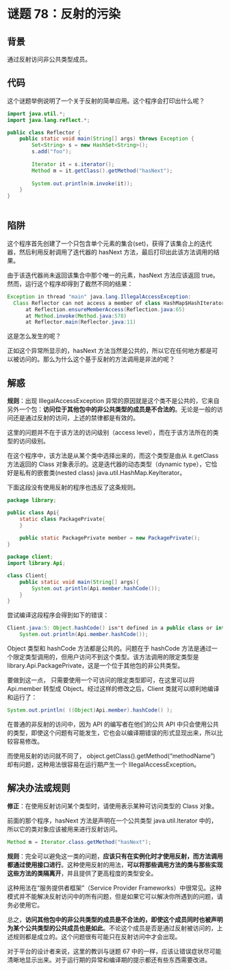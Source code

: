 # 谜题 78：反射的污染 

## 背景

通过反射访问非公共类型成员。

## 代码

这个谜题举例说明了一个关于反射的简单应用。这个程序会打印出什么呢？

```java
import java.util.*;
import java.lang.reflect.*;

public class Reflector {
    public static void main(String[] args) throws Exception {
        Set<String> s = new HashSet<String>();
        s.add("foo");
 
        Iterator it = s.iterator();
        Method m = it.getClass().getMethod("hasNext");
 
        System.out.println(m.invoke(it));
    }
} 
 
```

## 陷阱

这个程序首先创建了一个只包含单个元素的集合(set)，获得了该集合上的迭代器，然后利用反射调用了迭代器的 hasNext 方法，最后打印出此该方法调用的结果。

由于该迭代器尚未返回该集合中那个唯一的元素，hasNext 方法应该返回 true。然而，运行这个程序却得到了截然不同的结果：

```java
Exception in thread "main" java.lang.IllegalAccessException: 
  Class Reflector can not access a member of class HashMap$HashIterator with modifiers "public" 
      at Reflection.ensureMemberAccess(Reflection.java:65) 
      at Method.invoke(Method.java:578) 
      at Reflector.main(Reflector.java:11) 
```

这是怎么发生的呢？

正如这个异常所显示的，hasNext 方法当然是公共的，所以它在任何地方都是可以被访问的。那么为什么这个基于反射的方法调用是非法的呢？

## 解惑

**规则**：出现 IllegalAccessException 异常的原因就是这个类不是公共的，它来自另外一个包：**访问位于其他包中的非公共类型的成员是不合法的**。无论是一般的访问还是通过反射的访问，上述的禁律都是有效的。

这里的问题并不在于该方法的访问级别（access level），而在于该方法所在的类型的访问级别。

在这个程序中，该方法是从某个类中选择出来的，而这个类型是由从 it.getClass 方法返回的 Class 对象表示的。这是迭代器的动态类型（dynamic type），它恰好是私有的嵌套类(nested class) java.util.HashMap.KeyIterator。 

下面这段没有使用反射的程序也违反了这条规则。 

```java
package library;

public class Api{ 
    static class PackagePrivate{
    }
    
    public static PackagePrivate member = new PackagePrivate();
}
```

```java
package client;
import library.Api;

class Client{
    public static void main(String[] args){
        System.out.println(Api.member.hashCode());
    }
}
```

尝试编译这段程序会得到如下的错误：

```java
Client.java:5: Object.hashCode() isn't defined in a public class or interface; can't be accessed from outside package 
    System.out.println(Api.member.hashCode()); 
```

Object 类型和 hashCode 方法都是公共的。问题在于 hashCode 方法是通过一个限定类型调用的，但用户访问不到这个类型。该方法调用的限定类型是 library.Api.PackagePrivate，这是一个位于其他包的非公共类型。

要做到这一点， 只需要使用一个可访问的限定类型即可，在这里可以将 Api.member 转型成 Object。经过这样的修改之后，Client 类就可以顺利地编译和运行了： 

```java
System.out.println( ((Object)Api.member).hashCode() ); 
```

在普通的非反射的访问中，因为 API 的编写者在他们的公共 API 中只会使用公共的类型，即使这个问题有可能发生，它也会以编译期错误的形式显现出来，所以比较容易修改。

而使用反射的访问就不同了， object.getClass().getMethod(“methodName”) 却有问题，这种用法很容易在运行期产生一个 IllegalAccessException。 

## 解决办法或规则

**修正**：在使用反射访问某个类型时，请使用表示某种可访问类型的 Class 对象。

前面的那个程序，hasNext 方法是声明在一个公共类型 java.util.Iterator 中的，所以它的类对象应该被用来进行反射访问。

```java
Method m = Iterator.class.getMethod("hasNext"); 
```

**规则**：完全可以避免这一类的问题，**应该只有在实例化时才使用反射，而方法调用都通过使用接口进行**。这种使用反射的用法，**可以将那些调用方法的类与那些实现这些方法的类隔离开**，并且提供了更高程度的类型安全。

这种用法在“服务提供者框架”（Service Provider Frameworks）中很常见。这种模式并不能解决反射访问中的所有问题，但是如果它可以解决你所遇到的问题，请务必使用它。 

总之，**访问其他包中的非公共类型的成员是不合法的，即使这个成员同时也被声明为某个公共类型的公共成员也是如此**。不论这个成员是否是通过反射被访问的，上述规则都是成立的。这个问题很有可能只在反射访问中才会出现。



对于平台的设计者来说，这里的教训与谜题 67 中的一样，应该让错误症状尽可能清晰地显示出来。对于运行期的异常和编译期的提示都还有些东西需要改进。


